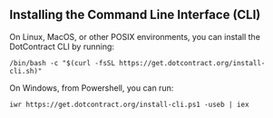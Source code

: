 ## Installing the Command Line Interface (CLI)

On Linux, MacOS, or other POSIX environments, you can install the DotContract CLI by running:

```
/bin/bash -c "$(curl -fsSL https://get.dotcontract.org/install-cli.sh)"
```

On Windows, from Powershell, you can run:

```
iwr https://get.dotcontract.org/install-cli.ps1 -useb | iex
```
